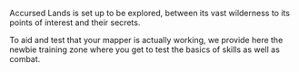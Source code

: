 Accursed Lands is set up to be explored, between its vast wilderness to its points of interest and their secrets.

To aid and test that your mapper is actually working, we provide here the newbie training zone where you get to test the basics of skills as well as combat.
